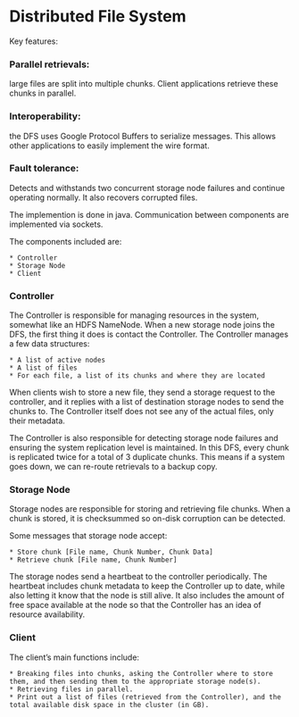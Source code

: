 # Distributed File System
Key features:
### Parallel retrievals:
large files are split into multiple chunks. Client applications retrieve these chunks in parallel.
### Interoperability: 
the DFS uses Google Protocol Buffers to serialize messages. This allows other applications to easily implement the wire format.
### Fault tolerance: 
Detects and withstands two concurrent storage node failures and continue operating normally. It also recovers corrupted files.

The implemention is done in java. Communication between components are implemented via sockets.

The components included are:

    * Controller
    * Storage Node
    * Client

### Controller
The Controller is responsible for managing resources in the system, somewhat like an HDFS NameNode. When a new storage node joins the DFS, the first thing it does is contact the Controller. The Controller manages a few data structures:

    * A list of active nodes
    * A list of files
    * For each file, a list of its chunks and where they are located

When clients wish to store a new file, they send a storage request to the controller, and it replies with a list of destination storage nodes to send the chunks to. The Controller itself does not see any of the actual files, only their metadata.

The Controller is also responsible for detecting storage node failures and ensuring the system replication level is maintained. In this DFS, every chunk is replicated twice for a total of 3 duplicate chunks. This means if a system goes down, we can re-route retrievals to a backup copy.

### Storage Node
Storage nodes are responsible for storing and retrieving file chunks. When a chunk is stored, it is checksummed so on-disk corruption can be detected.

Some messages that storage node accept:

    * Store chunk [File name, Chunk Number, Chunk Data]
    * Retrieve chunk [File name, Chunk Number]

The storage nodes send a heartbeat to the controller periodically. The heartbeat includes chunk metadata to keep the Controller up to date, while also letting it know that the node is still alive. It also includes the amount of free space available at the node so that the Controller has an idea of resource availability.

### Client
The client’s main functions include:

    * Breaking files into chunks, asking the Controller where to store them, and then sending them to the appropriate storage node(s). 
    * Retrieving files in parallel.
    * Print out a list of files (retrieved from the Controller), and the total available disk space in the cluster (in GB).
